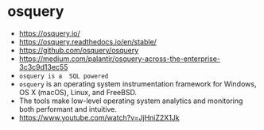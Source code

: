 # osquery 
- https://osquery.io/
- https://osquery.readthedocs.io/en/stable/
- https://github.com/osquery/osquery
- https://medium.com/palantir/osquery-across-the-enterprise-3c3c9d13ec55
- ```osquery is a  SQL powered```
- ```osquery``` is an operating system instrumentation framework for Windows, OS X (macOS), Linux, and FreeBSD. 
- The tools make low-level operating system analytics and monitoring both performant and intuitive.
- https://www.youtube.com/watch?v=JjHniZ2X1Jk

